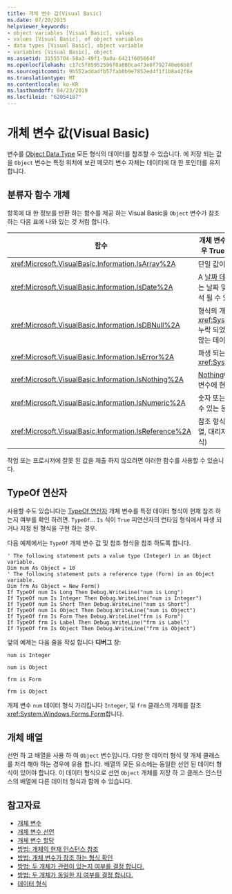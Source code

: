 ```yaml
---
title: 개체 변수 값(Visual Basic)
ms.date: 07/20/2015
helpviewer_keywords:
- object variables [Visual Basic], values
- values [Visual Basic], of object variables
- data types [Visual Basic], object variable
- variables [Visual Basic], object
ms.assetid: 31555704-58a3-49f1-9a0a-6421f605664f
ms.openlocfilehash: c17c5f85952596f0a080ca473e8f792740e66b8f
ms.sourcegitcommit: 9b552addadfb57fab0b9e7852ed4f1f1b8a42f8e
ms.translationtype: MT
ms.contentlocale: ko-KR
ms.lasthandoff: 04/23/2019
ms.locfileid: "62054187"
---
```

# <a name="object-variable-values-visual-basic"></a>개체 변수 값(Visual Basic)
변수를 [Object Data Type](../../../../visual-basic/language-reference/data-types/object-data-type.md) 모든 형식의 데이터를 참조할 수 있습니다. 에 저장 되는 값을 `Object` 변수는 특정 위치에 보관 메모리 변수 자체는 데이터에 대 한 포인터를 유지 합니다.  
  
## <a name="object-classifier-functions"></a>분류자 함수 개체  
 항목에 대 한 정보를 반환 하는 함수를 제공 하는 Visual Basic을 `Object` 변수가 참조 하는 다음 표에 나와 있는 것 처럼 합니다.  
  
|함수|개체 변수가 참조 하는 경우 True를 반환 합니다.|  
|--------------|---------------------------------------------------|  
|<xref:Microsoft.VisualBasic.Information.IsArray%2A>|단일 값이 아닌 값의 배열|  
|<xref:Microsoft.VisualBasic.Information.IsDate%2A>|A [날짜 데이터 형식](../../../../visual-basic/language-reference/data-types/date-data-type.md) 값 또는 날짜 및 시간 값으로 해석 될 수 있는 문자열|  
|<xref:Microsoft.VisualBasic.Information.IsDBNull%2A>|형식의 개체 <xref:System.DBNull>, 누락 되었거나 존재 하지 않는 데이터를 나타내는|  
|<xref:Microsoft.VisualBasic.Information.IsError%2A>|파생 되는 예외 개체 <xref:System.Exception>|  
|<xref:Microsoft.VisualBasic.Information.IsNothing%2A>|[Nothing](../../../../visual-basic/language-reference/nothing.md)에 개체가 없는 변수에 현재 할당 되어, 즉|  
|<xref:Microsoft.VisualBasic.Information.IsNumeric%2A>|숫자 또는 숫자로 해석 될 수 있는 문자열|  
|<xref:Microsoft.VisualBasic.Information.IsReference%2A>|참조 형식 (예: 문자열, 배열, 대리자 또는 클래스 형식)|  
  
 작업 또는 프로시저에 잘못 된 값을 제출 하지 않으려면 이러한 함수를 사용할 수 있습니다.  
  
## <a name="typeof-operator"></a>TypeOf 연산자  
 사용할 수도 있습니다는 [TypeOf 연산자](../../../../visual-basic/language-reference/operators/typeof-operator.md) 개체 변수를 특정 데이터 형식이 현재 참조 하는지 여부를 확인 하려면. `TypeOf`... `Is` 식이 `True` 피연산자의 런타임 형식에서 파생 되거나 지정 된 형식을 구현 하는 경우.  
  
 다음 예제에서는 `TypeOf` 개체 변수 값 및 참조 형식을 참조 하도록 합니다.  
  
```  
' The following statement puts a value type (Integer) in an Object variable.  
Dim num As Object = 10  
' The following statement puts a reference type (Form) in an Object variable.  
Dim frm As Object = New Form()  
If TypeOf num Is Long Then Debug.WriteLine("num is Long")  
If TypeOf num Is Integer Then Debug.WriteLine("num is Integer")  
If TypeOf num Is Short Then Debug.WriteLine("num is Short")  
If TypeOf num Is Object Then Debug.WriteLine("num is Object")  
If TypeOf frm Is Form Then Debug.WriteLine("frm is Form")  
If TypeOf frm Is Label Then Debug.WriteLine("frm is Label")  
If TypeOf frm Is Object Then Debug.WriteLine("frm is Object")  
```  
  
 앞의 예제는 다음 줄을 작성 합니다 **디버그** 창:  
  
 `num is Integer`  
  
 `num is Object`  
  
 `frm is Form`  
  
 `frm is Object`  
  
 개체 변수 `num` 데이터 형식 가리킵니다 `Integer`, 및 `frm` 클래스의 개체를 참조 <xref:System.Windows.Forms.Form>합니다.  
  
## <a name="object-arrays"></a>개체 배열  
 선언 하 고 배열을 사용 하 여 `Object` 변수입니다. 다양 한 데이터 형식 및 개체 클래스를 처리 해야 하는 경우에 유용 합니다. 배열의 모든 요소에는 동일한 선언 된 데이터 형식이 있어야 합니다. 이 데이터 형식으로 선언 `Object` 개체를 저장 하 고 클래스 인스턴스의 배열에 다른 데이터 형식과 함께 수 있습니다.  
  
## <a name="see-also"></a>참고자료

- [개체 변수](../../../../visual-basic/programming-guide/language-features/variables/object-variables.md)
- [개체 변수 선언](../../../../visual-basic/programming-guide/language-features/variables/object-variable-declaration.md)
- [개체 변수 할당](../../../../visual-basic/programming-guide/language-features/variables/object-variable-assignment.md)
- [방법: 개체의 현재 인스턴스 참조](../../../../visual-basic/programming-guide/language-features/variables/how-to-refer-to-the-current-instance-of-an-object.md)
- [방법: 개체 변수가 참조 하는 형식 확인](../../../../visual-basic/programming-guide/language-features/variables/how-to-determine-what-type-an-object-variable-refers-to.md)
- [방법: 두 개체가 관련이 있는지 여부를 결정 합니다.](../../../../visual-basic/programming-guide/language-features/variables/how-to-determine-whether-two-objects-are-related.md)
- [방법: 두 개체가 동일한 지 여부를 결정 합니다.](../../../../visual-basic/programming-guide/language-features/variables/how-to-determine-whether-two-objects-are-identical.md)
- [데이터 형식](../../../../visual-basic/programming-guide/language-features/data-types/index.md)

